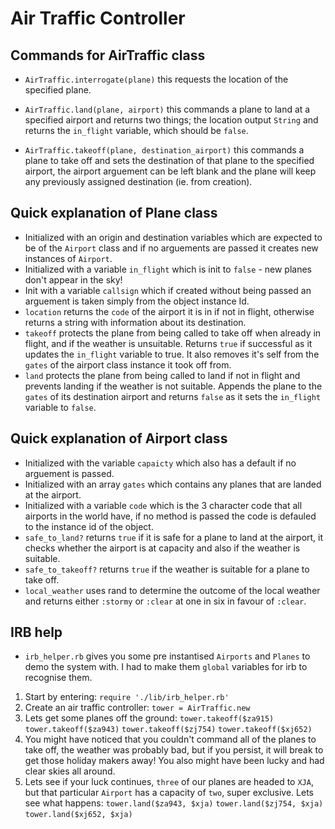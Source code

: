 # Air Traffic Controller

## Commands for AirTraffic class

- `AirTraffic.interrogate(plane)` this requests the location of the specified plane.

- `AirTraffic.land(plane, airport)` this commands a plane to land at a specified airport and returns two things; the location output `String` and returns the `in_flight` variable, which should be `false`.

- `AirTraffic.takeoff(plane, destination_airport)` this commands a plane to take off and sets the destination of that plane to the specified airport, the airport arguement can be left blank and the plane will keep any previously assigned destination (ie. from creation). 

## Quick explanation of Plane class

- Initialized with an origin and destination variables which are expected to be of the `Airport` class and if no arguements are passed it creates new instances of `Airport`.
- Initialized with a variable `in_flight` which is init to `false` - new planes don't appear in the sky!
- Init with a variable `callsign` which if created without being passed an arguement is taken simply from the object instance Id.
- `location` returns the `code` of the airport it is in if not in flight, otherwise returns a string with information about its destination.
- `takeoff` protects the plane from being called to take off when already in flight, and if the weather is unsuitable. Returns `true` if successful as it updates the `in_flight` variable to true. It also removes it's self from the `gates` of the airport class instance it took off from.
- `land` protects the plane from being called to land if not in flight and prevents landing if the weather is not suitable. Appends the plane to the `gates` of its destination airport and returns `false` as it sets the `in_flight` variable to `false`.

## Quick explanation of Airport class

- Initialized with the variable `capaicty` which also has a default if no arguement is passed.
- Initialized with an array `gates` which contains any planes that are landed at the airport.
- Initialized with a variable `code` which is the 3 character code that all airports in the world have, if no method is passed the code is defauled to the instance id of the object.
- `safe_to_land?` returns `true` if it is safe for a plane to land at the airport, it checks whether the airport is at capacity and also if the weather is suitable.
- `safe_to_takeoff?` returns `true` if the weather is suitable for a plane to take off.
- `local_weather` uses rand to determine the outcome of the local weather and returns either `:stormy` or `:clear` at one in six in favour of `:clear`.

## IRB help 

- `irb_helper.rb` gives you some pre instantised `Airports` and `Planes` to demo the system with. I had to make them `global` variables for irb to recognise them.

1. Start by entering: `require './lib/irb_helper.rb'`
2. Create an air traffic controller: `tower = AirTraffic.new`
3. Lets get some planes off the ground: `tower.takeoff($za915)` `tower.takeoff($za943)` `tower.takeoff($zj754)` `tower.takeoff($xj652)` 
4. You might have noticed that you couldn't command all of the planes to take off, the weather was probably bad, but if you persist, it will break to get those holiday makers away! You also might have been lucky and had clear skies all around.
5. Lets see if your luck continues, `three` of our planes are headed to `XJA`, but that particular `Airport` has a capacity of `two`, super exclusive. Lets see what happens: `tower.land($za943, $xja)` `tower.land($zj754, $xja)` `tower.land($xj652, $xja)`